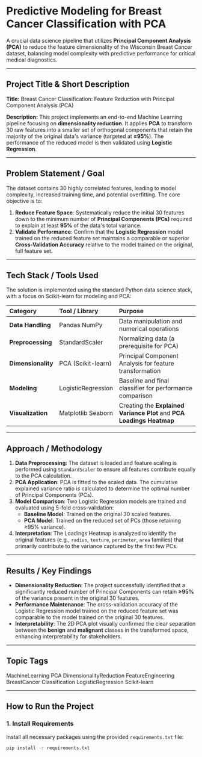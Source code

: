 # Predictive Modeling for Breast Cancer Classification with PCA

A crucial data science pipeline that utilizes **Principal Component Analysis (PCA)** to reduce the feature dimensionality of the Wisconsin Breast Cancer dataset, balancing model complexity with predictive performance for critical medical diagnostics.

---

## Project Title & Short Description

**Title:** Breast Cancer Classification: Feature Reduction with Principal Component Analysis (PCA)

**Description:** This project implements an end-to-end Machine Learning pipeline focusing on **dimensionality reduction**. It applies **PCA** to transform 30 raw features into a smaller set of orthogonal components that retain the majority of the original data's variance (targeted at **≥95%**). The performance of the reduced model is then validated using **Logistic Regression**.

---

## Problem Statement / Goal

The dataset contains 30 highly correlated features, leading to model complexity, increased training time, and potential overfitting. The core objective is to:
1.  **Reduce Feature Space**: Systematically reduce the initial 30 features down to the minimum number of **Principal Components (PCs)** required to explain at least **95%** of the data's total variance.
2.  **Validate Performance**: Confirm that the **Logistic Regression** model trained on the reduced feature set maintains a comparable or superior **Cross-Validation Accuracy** relative to the model trained on the original, full feature set.

---

## Tech Stack / Tools Used

The solution is implemented using the standard Python data science stack, with a focus on Scikit-learn for modeling and PCA:

| Category | Tool / Library | Purpose |
| :--- | :--- | :--- |
| **Data Handling** | Pandas NumPy | Data manipulation and numerical operations |
| **Preprocessing**| StandardScaler | Normalizing data (a prerequisite for PCA) |
| **Dimensionality**| PCA (Scikit-learn) | Principal Component Analysis for feature transformation |
| **Modeling** | LogisticRegression | Baseline and final classifier for performance comparison |
| **Visualization**| Matplotlib Seaborn | Creating the **Explained Variance Plot** and **PCA Loadings Heatmap** |

---

## Approach / Methodology

1.  **Data Preprocessing**: The dataset is loaded and feature scaling is performed using `StandardScaler` to ensure all features contribute equally to the PCA calculation.
2.  **PCA Application**: PCA is fitted to the scaled data. The cumulative explained variance ratio is calculated to determine the optimal number of Principal Components (PCs).
3.  **Model Comparison**: Two Logistic Regression models are trained and evaluated using 5-fold cross-validation:
    * **Baseline Model**: Trained on the original 30 scaled features.
    * **PCA Model**: Trained on the reduced set of PCs (those retaining ≥95% variance).
4.  **Interpretation**: The Loadings Heatmap is analyzed to identify the original features (e.g., `radius`, `texture`, `perimeter`, `area` families) that primarily contribute to the variance captured by the first few PCs.

---

## Results / Key Findings

* **Dimensionality Reduction**: The project successfully identified that a significantly reduced number of Principal Components can retain **≥95%** of the variance present in the original 30 features.
* **Performance Maintenance**: The cross-validation accuracy of the Logistic Regression model trained on the reduced feature set was comparable to the model trained on the original 30 features.
* **Interpretability**: The 2D PCA plot visually confirmed the clear separation between the **benign** and **malignant** classes in the transformed space, enhancing interpretability for stakeholders.

---

## Topic Tags

MachineLearning PCA DimensionalityReduction FeatureEngineering BreastCancer Classification LogisticRegression Scikit-learn

---

## How to Run the Project

### 1. Install Requirements

Install all necessary packages using the provided `requirements.txt` file:

```bash
pip install -r requirements.txt
